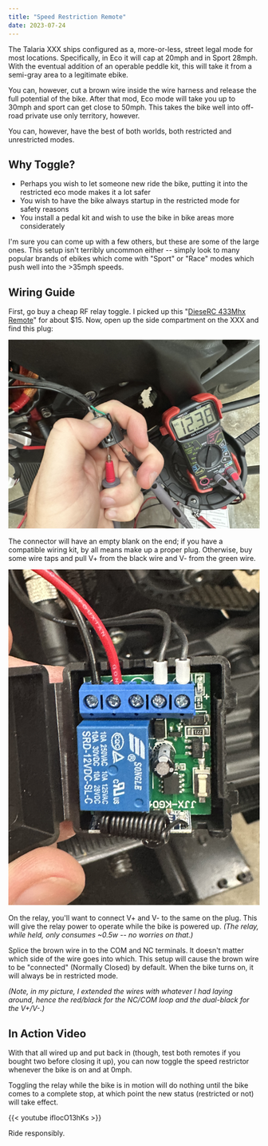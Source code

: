 ```yaml
---
title: "Speed Restriction Remote"
date: 2023-07-24
---
```


The Talaria XXX ships configured as a, more-or-less, street legal mode for most locations. Specifically, in Eco it will cap at 20mph and in Sport 28mph. With the eventual addition of an operable peddle kit, this will take it from a semi-gray area to a legitimate ebike.

You can, however, cut a brown wire inside the wire harness and release the full potential of the bike. After that mod, Eco mode will take you up to 30mph and sport can get close to 50mph. This takes the bike well into off-road private use only territory, however.

You can, however, have the best of both worlds, both restricted and unrestricted modes.

## Why Toggle?

* Perhaps you wish to let someone new ride the bike, putting it into the restricted eco mode makes it a lot safer
* You wish to have the bike always startup in the restricted mode for safety reasons
* You install a pedal kit and wish to use the bike in bike areas more considerately

I'm sure you can come up with a few others, but these are some of the large ones. This setup isn't terribly uncommon either -- simply look to many popular brands of ebikes which come with "Sport" or "Race" modes which push well into the >35mph speeds.

## Wiring Guide

First, go buy a cheap RF relay toggle. I picked up this "[DieseRC 433Mhx Remote](https://www.amazon.com/dp/B098X9GFGB)" for about $15. Now, open up the side compartment on the XXX and find this plug:

![3 wire plug](<2023-07-24 14.09.27.jpg> "Voltage readout") 

The connector will have an empty blank on the end; if you have a compatible wiring kit, by all means make up a proper plug. Otherwise, buy some wire taps and pull V+ from the black wire and V- from the green wire.

![close up of relay box wired up](<2023-07-24 14.22.26.jpg> "Wiring connected")

On the relay, you'll want to connect V+ and V- to the same on the plug. This will give the relay power to operate while the bike is powered up. _(The relay, while held, only consumes ~0.5w -- no worries on that.)_ 

Splice the brown wire in to the COM and NC terminals. It doesn't matter which side of the wire goes into which. This setup will cause the brown wire to be "connected" (Normally Closed) by default. When the bike turns on, it will always be in restricted mode.

_(Note, in my picture, I extended the wires with whatever I had laying around, hence the red/black for the NC/COM loop and the dual-black for the V+/V-.)_

## In Action Video

With that all wired up and put back in (though, test both remotes if you bought two before closing it up), you can now toggle the speed restrictor whenever the bike is on and at 0mph.

Toggling the relay while the bike is in motion will do nothing until the bike comes to a complete stop, at which point the new status (restricted or not) will take effect.

{{< youtube iflocO13hKs >}}

Ride responsibly.